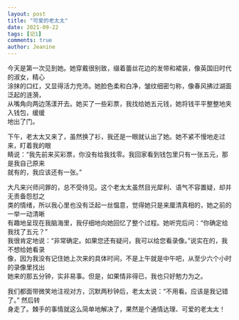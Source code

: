 ```yaml
---
layout: post
title: "可爱的老太太"
date: 2021-09-22 
tags: [记1]
comments: true
author: Jeanine 
---
```

今天是第一次见到她。她穿戴很别致，缀着蕾丝花边的发带和裙装，像英国旧时代的淑女，精心  
涂抹的口红，又显得活力充沛。她脸色柔和白净，皱纹细密匀称，像春风拂过湖面泛起的涟漪，  
从嘴角向两边荡漾开去。她买了一些彩票，我找给她五元钱，她将钱平平整整地夹入钱包，缓缓  
地出了门。  

下午，老太太又来了，虽然换了衫，我还是一眼就认出了她。她不紧不慢地走过来，盯着我的眼  
睛说：“我先前来买彩票，你没有给我找零。我回家看到钱包里只有一张五元，那是我自己原来  
就有的，我应该还有一张。”  

大凡来兴师问罪的，总不受待见。这个老太太虽然目光犀利、语气不容置疑，却并无责备怨怼之  
类的情绪，所以我心里也没有泛起一丝愠意，觉得她只是来厘清真相的，她之前的一举一动清晰  
有趣地呈现在我脑海里，我仔细地向她回忆了整个过程。她听完后问：“你确定给我找了五元？”  
我很肯定地说：“非常确定。如果您还有疑问，我可以给您看录像。”说实在的，我不想给她看录  
像，因为我没有记住她上次来的具体时间，不是上午就是中午吧，从至少六个小时的录像里找出  
她来的那五分钟，实非易事。但是，如果情非得已，我也只好勉力为之。  

我们都面带微笑地注视对方，沉默两秒钟后，老太太说：“不用看。应该是我记错了。” 然后转  
身走了。棘手的事情就这么简单地解决了，果然是个通情达理、可爱的老太太！ 
